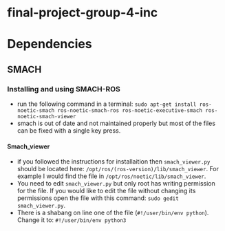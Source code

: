 # final-project-group-4-inc

# Dependencies

## SMACH
### Installing and using SMACH-ROS
* run the following command in a terminal: `sudo apt-get install ros-noetic-smach ros-noetic-smach-ros ros-noetic-executive-smach ros-noetic-smach-viewer`
* smach is out of date and not maintained properly but most of the files can be fixed with a single key press.
#### Smach_viewer
* if you followed the instructions for installaition then `smach_viewer.py` should be located here: `/opt/ros/(ros-version)/lib/smach_viewer`. For example I would find the file in `/opt/ros/noetic/lib/smach_viewer`.
* You need to edit `smach_viewer.py` but only root has writing permission for the file. If you would like to edit the file without changing its permissions open the file with this command: `sudo gedit smach_viewer.py`.
* There is a shabang on line one of the file (`#!/user/bin/env python`). Change it to: `#!/user/bin/env python3`